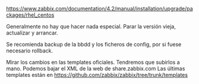 https://www.zabbix.com/documentation/4.2/manual/installation/upgrade/packages/rhel_centos

Generalmente no hay que hacer nada especial.
Parar la versión vieja, actualizar y arrancar.

Se recomienda backup de la bbdd y los ficheros de config, por si fuese necesario rollback.

Mirar los cambios en las templates oficiales.
Tendremos que subirlos a mano. Podemos bajar el XML de la web de share.zabbix.com
Las últimas templates están en https://github.com/zabbix/zabbix/tree/trunk/templates
